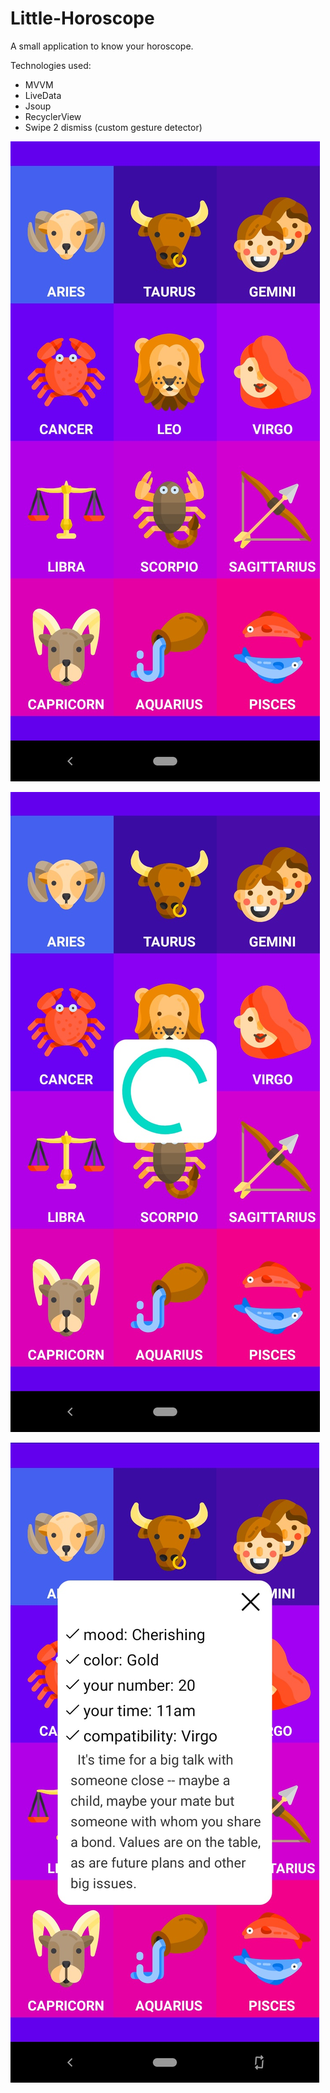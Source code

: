 # Little-Horoscope

A small application to know your horoscope.



Technologies used:
- MVVM
- LiveData
- Jsoup 
- RecyclerView
- Swipe 2 dismiss (custom gesture detector)

![](https://raw.githubusercontent.com/thrashedbrain/Little-Horoscope/master/Screenshot1.jpeg)

![](https://raw.githubusercontent.com/thrashedbrain/Little-Horoscope/master/Screenshot2.jpeg)

![](https://raw.githubusercontent.com/thrashedbrain/Little-Horoscope/master/Screenshot3.jpeg)

